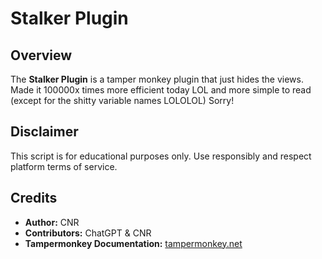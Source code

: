 # Stalker Plugin

## Overview
The **Stalker Plugin** is a tamper monkey plugin that just hides the views. Made it 100000x times more efficient today LOL and more simple to read (except for the shitty variable names LOLOLOL) Sorry!


## Disclaimer
This script is for educational purposes only. Use responsibly and respect platform terms of service.

## Credits
- **Author:** CNR  
- **Contributors:** ChatGPT & CNR  
- **Tampermonkey Documentation:** [tampermonkey.net](https://www.tampermonkey.net/)

